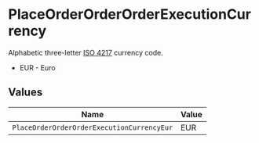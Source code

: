 # PlaceOrderOrderOrderExecutionCurrency

Alphabetic three-letter [ISO 4217](https://en.wikipedia.org/wiki/ISO_4217) currency code.
* EUR - Euro


## Values

| Name                                       | Value                                      |
| ------------------------------------------ | ------------------------------------------ |
| `PlaceOrderOrderOrderExecutionCurrencyEur` | EUR                                        |